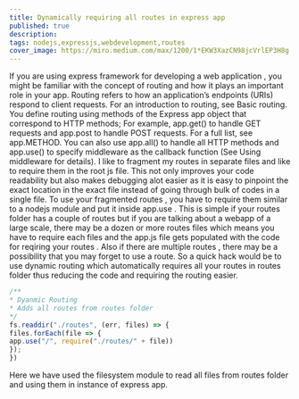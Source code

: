 ```yaml
---
title: Dynamically requiring all routes in express app
published: true
description: 
tags: nodejs,expressjs,webdevelopment,routes
cover_image: https://miro.medium.com/max/1200/1*EKW3XazCN98jcVrlEP3H8g.png
---
```


If you are using express framework for developing a web application , you might be familiar with the concept of routing and how it plays an important role in your app. Routing refers to how an application’s endpoints (URIs) respond to client requests. For an introduction to routing, see Basic routing.
You define routing using methods of the Express app object that correspond to HTTP methods;
For example, app.get() to handle GET requests and app.post to handle POST requests. For a full list, see app.METHOD. You can also use app.all() to handle all HTTP methods and app.use() to specify middleware as the callback function (See Using middleware for details).
I like to fragment my routes in separate files and like to require them in the root js file. This not only improves your code readability but also makes debugging alot easier as it is easy to pinpoint the exact location in the exact file instead of going through bulk of codes in a single file.
To use your fragmented routes , you have to require them similar to a nodejs module and put it inside app.use . This is simple if your routes folder has a couple of routes but if you are talking about a webapp of a large scale, there may be a dozen or more routes files which means you have to require each files and the app.js file gets populated with the code for reqiring your routes .
Also if there are multiple routes , there may be a possibility that you may forget to use a route.
So a quick hack would be to use dynamic routing which automatically requires all your routes in routes folder thus reducing the code and 
requiring the routing easier.

```javascript
/**
* Dyanmic Routing
* Adds all routes from routes folder
*/
fs.readdir("./routes", (err, files) => {
files.forEach(file => {
app.use("/", require("./routes/" + file))
});
})
```
Here we have used the filesystem module to read all files from routes folder and using them in instance of express app.

